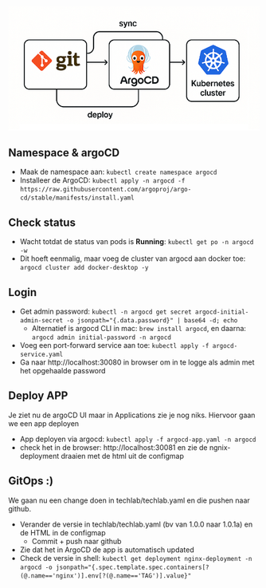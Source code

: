 ![img.png](img.png)

## Namespace & argoCD
- Maak de namespace aan: ```kubectl create namespace argocd```
- Installeer de ArgoCD: ```kubectl apply -n argocd -f https://raw.githubusercontent.com/argoproj/argo-cd/stable/manifests/install.yaml```
 
## Check status
- Wacht totdat de status van pods is **Running**: ```kubectl get po -n argocd -w```
- Dit hoeft eenmalig, maar voeg de cluster van argocd aan docker toe: ```argocd cluster add docker-desktop -y```

## Login
- Get admin password: ```kubectl -n argocd get secret argocd-initial-admin-secret -o jsonpath="{.data.password}" | base64 -d; echo ```
  - Alternatief is argocd CLI in mac: ```brew install argocd```, en daarna: ```argocd admin initial-password -n argocd```
- Voeg een port-forward service aan toe: ```kubectl apply -f argocd-service.yaml```
- Ga naar http://localhost:30080 in browser om in te logge als admin met het opgehaalde password

## Deploy APP
Je ziet nu de argoCD UI maar in Applications zie je nog niks. Hiervoor gaan we een app deployen
- App deployen via argocd: ```kubectl apply -f argocd-app.yaml -n argocd```
- check het in de browser: http://localhost:30081 en zie de ngnix-deployment draaien met de html uit de configmap

## GitOps :)
We gaan nu een change doen in techlab/techlab.yaml en die pushen naar github.
- Verander de versie in techlab/techlab.yaml (bv van 1.0.0 naar 1.0.1a) en de HTML in de configmap
  - Commit + push naar github
- Zie dat het in ArgoCD de app is automatisch updated
- Check de versie in shell: ```kubectl get deployment nginx-deployment -n argocd -o jsonpath="{.spec.template.spec.containers[?(@.name=='nginx')].env[?(@.name=='TAG')].value}"```